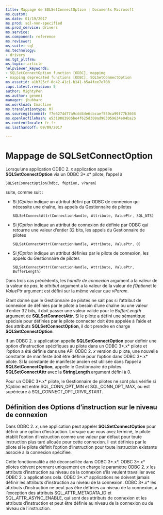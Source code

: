 ```yaml
---
title: Mappage de SQLSetConnectOption | Documents Microsoft
ms.custom: 
ms.date: 01/19/2017
ms.prod: sql-non-specified
ms.prod_service: drivers
ms.service: 
ms.component: reference
ms.reviewer: 
ms.suite: sql
ms.technology:
- drivers
ms.tgt_pltfrm: 
ms.topic: article
helpviewer_keywords:
- SQLSetConnectOption function [ODBC], mapping
- mapping deprecated functions [ODBC], SQLSetConnectOption
ms.assetid: a1b325cf-0c42-41c1-b141-b5a4fee7e708
caps.latest.revision: 5
author: MightyPen
ms.author: genemi
manager: jhubbard
ms.workload: Inactive
ms.translationtype: MT
ms.sourcegitcommit: f7e6274d77a9cdd4de6cbcaef559ca99f77b3608
ms.openlocfilehash: e531888390bbe4f625d308ad983059634e84ba2b
ms.contentlocale: fr-fr
ms.lasthandoff: 09/09/2017

---
```

# <a name="sqlsetconnectoption-mapping"></a>Mappage de SQLSetConnectOption
Lorsqu’une application ODBC 2. *x* application appelle **SQLSetConnectOption** via un ODBC 3*.x* pilote, l’appel à  
  
```  
SQLSetConnectOption(hdbc, fOption, vParam)  
```  
  
 suite, comme suit :  
  
-   Si *fOption* indique un attribut défini par ODBC de connexion qui nécessite une chaîne, les appels du Gestionnaire de pilotes  
  
    ```  
    SQLSetConnectAttr(ConnectionHandle, Attribute, ValuePtr, SQL_NTS)  
    ```  
  
-   Si *fOption* indique un attribut de connexion de définie par ODBC qui retourne une valeur d’entier 32 bits, les appels du Gestionnaire de pilotes  
  
    ```  
    SQLSetConnectAttr(ConnectionHandle, Attribute, ValuePtr, 0)  
    ```  
  
-   Si *fOption* indique un attribut définies par le pilote de connexion, les appels du Gestionnaire de pilotes  
  
    ```  
    SQLSetConnectAttr(ConnectionHandle, Attribute, ValuePtr, BufferLength)  
    ```  
  
 Dans trois cas précédents, les *handle de connexion* argument a la valeur de la valeur de *pas*, le *attribut* argument a la valeur de la valeur de *fOption*et le *ValuePtr* argument est défini sur la même valeur que *vParam*.  
  
 Étant donné que le Gestionnaire de pilotes ne sait pas si l’attribut de connexion de définies par le pilote a besoin d’une chaîne ou une valeur d’entier 32 bits, il doit passer une valeur valide pour le *BufferLength* argument de **SQLSetConnectAttr**. Si le pilote a défini une sémantique spéciale pour définies par le pilote connecter doit être appelée à l’aide et des attributs **SQLSetConnectOption**, il doit prendre en charge **SQLSetConnectOption**.  
  
 If un ODBC 2. *x* application appelle **SQLSetConnectOption** pour définir une option d’instruction spécifiques au pilote dans un ODBC 3*.x* pilote et l’option a été définie dans une API ODBC 2. *x* version du pilote, une nouvelle constante de manifeste doit être définie pour l’option dans ODBC 3*.x* pilote. Si la constante de manifeste ancien est utilisée dans l’appel à **SQLSetConnectOption**, appelle le Gestionnaire de pilotes **SQLSetConnectAttr** avec la **StringLength** argument défini à 0.  
  
 Pour un ODBC 3*.x* pilote, le Gestionnaire de pilotes ne sont plus vérifie si *fOption* est entre SQL_CONN_OPT_MIN et SQL_CONN_OPT_MAX, ou est supérieure à SQL_CONNECT_OPT_DRVR_START.  
  
## <a name="setting-statement-options-on-the-connection-level"></a>Définition des Options d’instruction sur le niveau de connexion  
 Dans ODBC 2. *x*, une application peut appeler **SQLSetConnectOption** pour définir une option d’instruction. Lorsque que vous avez terminé, le pilote établit l’option d’instruction comme une valeur par défaut pour toute instruction plus tard allouée pour cette connexion. Il est définies par le pilote si le pilote définit l’option d’instruction pour toute instruction existante associé à la connexion spécifiée.  
  
 Cette fonctionnalité a été déconseillée dans ODBC 3*.x*. ODBC 3*.x* pilotes doivent prennent uniquement en charge le paramètre ODBC 2. *x* les attributs d’instruction au niveau de la connexion s’ils veulent travailler avec ODBC 2. *x* applications cela. ODBC 3*.x* applications ne doivent jamais définir les attributs d’instruction au niveau de la connexion. ODBC 3*.x* les attributs d’instruction ne peut pas être définies au niveau de la connexion, à l’exception des attributs SQL_ATTR_METADATA_ID et SQL_ATTR_ASYNC_ENABLE, qui sont des attributs de connexion et les attributs d’instruction et peut être définie au niveau de la connexion ou de niveau de l’instruction.

